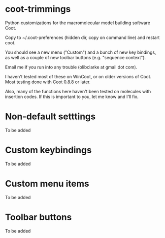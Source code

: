 # coot-trimmings
Python customizations for the macromolecular model building software Coot.

Copy to ~/.coot-preferences (hidden dir, copy on command line) and restart coot.

You should see a new menu ("Custom") and a bunch of new key bindings, as well as a couple of new toolbar buttons (e.g. "sequence context").

Email me if you run into any trouble (olibclarke at gmail dot com).

I haven't tested most of these on WinCoot, or on older versions of Coot. Most testing done with Coot 0.8.8 or later.

Also, many of the functions here haven't been tested on molecules with insertion codes. If this is important to you, let me know and I'll fix.

# Non-default setttings
To be added

# Custom keybindings
To be added

# Custom menu items
To be added

# Toolbar buttons
To be added
